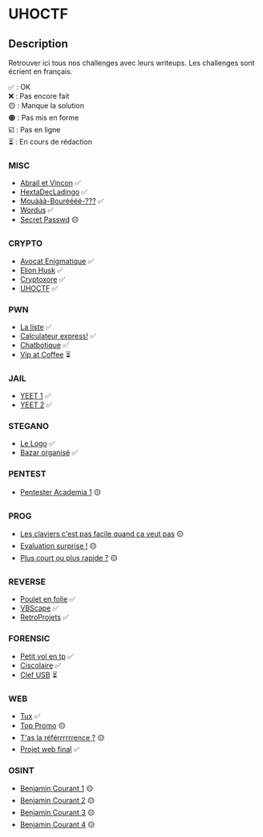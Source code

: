 # UHOCTF


## Description

Retrouver ici tous nos challenges avec leurs writeups.
Les challenges sont écrient en français.

✅ : OK  
❌ : Pas encore fait  
🟡 : Manque la solution  
🟠 : Pas mis en forme  
☑️ : Pas en ligne  
⏳ : En cours de rédaction  

### MISC

- [Abrail et Vincon](MISC/Abrail-et-Vincon/README.md) ✅
- [HextaDecLadingo](MISC/HextaDecLadingo/README.md) ✅
- [Mouààà-Bouréééé-???](MISC/Mouaa-bourree/README.md) ✅
- [Wordus](MISC/Wordus/README.md) ✅
- [Secret Passwd](MISC/Secret-Passwd/README.md) 🟡

### CRYPTO

- [Avocat Enigmatique](CRYPTO/Avocat-enigmatique/README.md) ✅
- [Elion Husk](CRYPTO/Elion-Husk/README.md) ✅
- [Cryptoxore](CRYPTO/Cryptoxore/README.md) ✅
- [UHOCTF](CRYPTO/UHOCTF/README.md) ✅

### PWN

- [La liste](PWN/La-liste/README.md) ✅
- [Calculateur express!](PWN/Calculateur-Express/README.md) ✅
- [Chatbotique](PWN/Chatbotique/README.md) ✅
- [Vip at Coffee](PWN/Vip-at-coffee/README.md) ⏳

### JAIL

- [YEET 1](JAIL/Yeet-1/README.md) ✅
- [YEET 2](JAIL/Yeet-2/README.md) ✅

### STEGANO

- [Le Logo](STEGANO/Le-Logo/README.md) ✅
- [Bazar organisé](STEGANO/Bazar-organise/README.md) ✅

### PENTEST

- [Pentester Academia 1](PENTEST/Academia-1/README.md) 🟡

### PROG

- [Les claviers c'est pas facile quand ça veut pas](PROG/azertyu/README.md) 🟡
- [Evaluation surprise !](PROG/evaluation-surpise-!/README.md) 🟡
- [Plus court ou plus rapide ?](PROG/dijkstra/README.md) 🟡

### REVERSE

- [Poulet en folie](REVERSE/Poulet-en-folie/README.md) ✅
- [VBScape](REVERSE/VBScape/README.md) ✅
- [RetroProjets](REVERSE/RetroProjets/README.md) ✅

### FORENSIC 

- [Petit vol en tp](FORENSIC/Petit-vol-en-tp/README.md) ✅
- [Ciscolaire](FORENSIC/Ciscolaire/README.md) ✅
- [Clef USB](FORENSIC/Clef-USB/README.md) ⏳

### WEB

- [Tux](WEB/Tux/README.md) ✅
- [Top Promo](WEB/top-promo/README.md) 🟡
- [T'as la référrrrrrence ?](WEB/referrrrrence/README.md) 🟡
- [Projet web final](WEB/Projet-web-final/README.md) ✅

### OSINT

- [Benjamin Courant 1](OSINT/Benjamin-Courant-1/README.md) 🟡
- [Benjamin Courant 2](OSINT/Benjamin-Courant-2/README.md) 🟡
- [Benjamin Courant 3](OSINT/Benjamin-Courant-3/README.md) 🟡
- [Benjamin Courant 4](OSINT/Benjamin-Courant-4/README.md) 🟡


